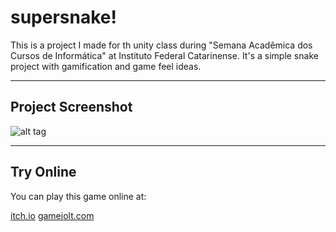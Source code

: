 supersnake!
===================


This is a project I made for th unity class during "Semana Acadêmica dos Cursos de Informática" at Instituto Federal Catarinense. It's a simple snake project with gamification and game feel ideas.

----------

Project Screenshot
-------------

![alt tag](http://i.imgur.com/U88oaHN.png)

----------

Try Online
-------------

You can play this game online at:

[itch.io](https://dreamroadproductions.itch.io/supersnake)
[gamejolt.com](http://gamejolt.com/dashboard/games/196406)
